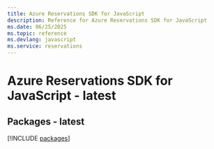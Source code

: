 ```yaml
---
title: Azure Reservations SDK for JavaScript
description: Reference for Azure Reservations SDK for JavaScript
ms.date: 06/25/2025
ms.topic: reference
ms.devlang: javascript
ms.service: reservations
---
```

# Azure Reservations SDK for JavaScript - latest
## Packages - latest
[!INCLUDE [packages](reservations-index.md)]